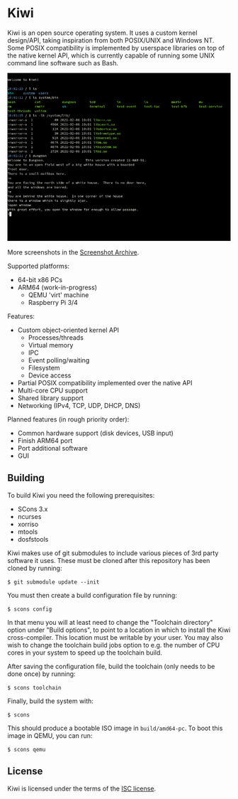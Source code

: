 Kiwi
====

Kiwi is an open source operating system. It uses a custom kernel design/API,
taking inspiration from both POSIX/UNIX and Windows NT. Some POSIX
compatibility is implemented by userspace libraries on top of the native
kernel API, which is currently capable of running some UNIX command line
software such as Bash.

![Terminal](documentation/screenshots/1.png)

More screenshots in the [Screenshot Archive](documentation/screenshots.md).

Supported platforms:

 * 64-bit x86 PCs
 * ARM64 (work-in-progress)
     * QEMU 'virt' machine
     * Raspberry Pi 3/4

Features:

 * Custom object-oriented kernel API
     * Processes/threads
     * Virtual memory
     * IPC
     * Event polling/waiting
     * Filesystem
     * Device access
 * Partial POSIX compatibility implemented over the native API
 * Multi-core CPU support
 * Shared library support
 * Networking (IPv4, TCP, UDP, DHCP, DNS)

Planned features (in rough priority order):

 * Common hardware support (disk devices, USB input)
 * Finish ARM64 port
 * Port additional software
 * GUI

Building
--------

To build Kiwi you need the following prerequisites:

 * SCons 3.x
 * ncurses
 * xorriso
 * mtools
 * dosfstools

Kiwi makes use of git submodules to include various pieces of 3rd party
software it uses. These must be cloned after this repository has been cloned
by running:

    $ git submodule update --init

You must then create a build configuration file by running:

    $ scons config

In that menu you will at least need to change the "Toolchain directory" option
under "Build options", to point to a location in which to install the Kiwi
cross-compiler. This location must be writable by your user. You may also wish
to change the toolchain build jobs option to e.g. the number of CPU cores in
your system to speed up the toolchain build.

After saving the configuration file, build the toolchain (only needs to be done
once) by running:

    $ scons toolchain

Finally, build the system with:

    $ scons

This should produce a bootable ISO image in `build/amd64-pc`. To boot this
image in QEMU, you can run:

    $ scons qemu

License
-------

Kiwi is licensed under the terms of the [ISC license](documentation/licenses/isc.txt).
